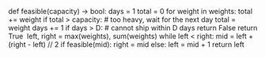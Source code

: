 def feasible(capacity) -> bool:
days = 1
total = 0
for weight in weights:
total += weight
if total > capacity:  # too heavy, wait for the next day
total = weight
days += 1
if days > D:  # cannot ship within D days
return False
return True
​
left, right = max(weights), sum(weights)
while left < right:
mid = left + (right - left) // 2
if feasible(mid):
right = mid
else:
left = mid + 1
return left